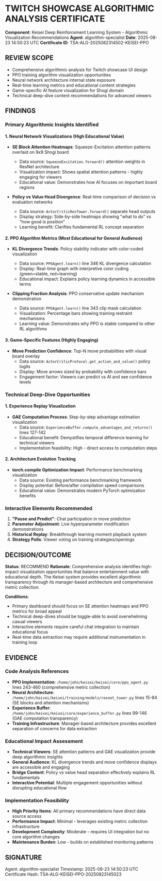 # TWITCH SHOWCASE ALGORITHMIC ANALYSIS CERTIFICATE

**Component**: Keisei Deep Reinforcement Learning System - Algorithmic Visualization Recommendations
**Agent**: algorithm-specialist
**Date**: 2025-08-23 14:50:23 UTC
**Certificate ID**: TSA-ALG-2025082314502-KEISEI-PPO

## REVIEW SCOPE
- Comprehensive algorithmic analysis for Twitch showcase UI design
- PPO training algorithm visualization opportunities
- Neural network architecture internal state exposure
- Real-time learning metrics and educational content strategies
- Game-specific AI feature visualization for Shogi domain
- Technical deep-dive content recommendations for advanced viewers

## FINDINGS

### Primary Algorithmic Insights Identified

#### 1. Neural Network Visualizations (High Educational Value)
- **SE Block Attention Heatmaps**: Squeeze-Excitation attention patterns overlaid on 9x9 Shogi board
  - Data source: `SqueezeExcitation.forward()` attention weights in ResNet architecture
  - Visualization impact: Shows spatial attention patterns - highly engaging for viewers
  - Educational value: Demonstrates how AI focuses on important board regions

- **Policy vs Value Head Divergence**: Real-time comparison of decision vs evaluation networks
  - Data source: `ActorCriticResTower.forward()` separate head outputs
  - Display strategy: Side-by-side heatmaps showing "what to do" vs "how good is position"
  - Learning benefit: Clarifies fundamental RL concept separation

#### 2. PPO Algorithm Metrics (Most Educational for General Audience)
- **KL Divergence Trends**: Policy stability indicator with color-coded visualization
  - Data source: `PPOAgent.learn()` line 346 KL divergence calculation
  - Display: Real-time graph with interpretive color coding (green=stable, red=learning)
  - Educational impact: Explains policy learning dynamics in accessible terms

- **Clipping Fraction Analysis**: PPO conservative update mechanism demonstration
  - Data source: `PPOAgent.learn()` line 343 clip mask calculation
  - Visualization: Percentage bars showing training restraint mechanisms
  - Learning value: Demonstrates why PPO is stable compared to other RL algorithms

#### 3. Game-Specific Features (Highly Engaging)
- **Move Prediction Confidence**: Top-N move probabilities with visual board overlay
  - Data source: `ActorCriticProtocol.get_action_and_value()` policy logits
  - Display: Move arrows sized by probability with confidence bars
  - Engagement factor: Viewers can predict vs AI and see confidence levels

### Technical Deep-Dive Opportunities

#### 1. Experience Replay Visualization
- **GAE Computation Process**: Step-by-step advantage estimation visualization
  - Data source: `ExperienceBuffer.compute_advantages_and_returns()` lines 127-142
  - Educational benefit: Demystifies temporal difference learning for technical viewers
  - Implementation feasibility: High - direct access to computation steps

#### 2. Architecture Evolution Tracking
- **torch.compile Optimization Impact**: Performance benchmarking visualization
  - Data source: Existing performance benchmarking framework
  - Display potential: Before/after compilation speed comparisons
  - Educational value: Demonstrates modern PyTorch optimization benefits

### Interactive Elements Recommended
1. **"Pause and Predict"**: Chat participation in move prediction
2. **Parameter Adjustment**: Live hyperparameter modification demonstrations
3. **Historical Replay**: Breakthrough learning moment playback system
4. **Strategy Polls**: Viewer voting on training strategies/openings

## DECISION/OUTCOME
**Status**: RECOMMEND
**Rationale**: Comprehensive analysis identifies high-impact visualization opportunities that balance entertainment value with educational depth. The Keisei system provides excellent algorithmic transparency through its manager-based architecture and comprehensive metric collection.

**Conditions**: 
- Primary dashboard should focus on SE attention heatmaps and PPO metrics for broad appeal
- Technical deep-dives should be toggle-able to avoid overwhelming casual viewers  
- Interactive elements require careful chat integration to maintain educational focus
- Real-time data extraction may require additional instrumentation in training loop

## EVIDENCE

### Code Analysis References
- **PPO Implementation**: `/home/john/keisei/keisei/core/ppo_agent.py` lines 243-460 (comprehensive metric collection)
- **Neural Architecture**: `/home/john/keisei/keisei/training/models/resnet_tower.py` lines 15-84 (SE blocks and attention mechanisms)
- **Experience Buffer**: `/home/john/keisei/keisei/core/experience_buffer.py` lines 99-146 (GAE computation transparency)
- **Training Infrastructure**: Manager-based architecture provides excellent separation of concerns for data extraction

### Educational Impact Assessment
- **Technical Viewers**: SE attention patterns and GAE visualization provide deep algorithmic insights
- **General Audience**: KL divergence trends and move confidence displays are accessible and engaging
- **Bridge Content**: Policy vs value head separation effectively explains RL fundamentals
- **Interactive Potential**: Multiple engagement opportunities without disrupting educational flow

### Implementation Feasibility
- **High Priority Items**: All primary recommendations have direct data source access
- **Performance Impact**: Minimal - leverages existing metric collection infrastructure
- **Development Complexity**: Moderate - requires UI integration but no core algorithm changes
- **Maintenance Burden**: Low - builds on established monitoring patterns

## SIGNATURE
Agent: algorithm-specialist
Timestamp: 2025-08-23 14:50:23 UTC
Certificate Hash: TSA-ALG-KEISEI-PPO-20250823145023